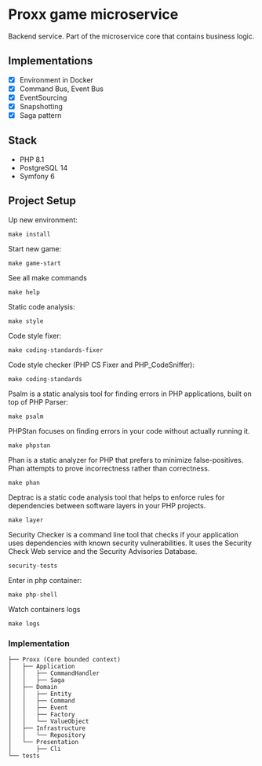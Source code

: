 Proxx game microservice
============
 Backend service. Part of the microservice core that contains business logic.

## Implementations

- [x] Environment in Docker
- [x] Command Bus, Event Bus
- [x] EventSourcing
- [x] Snapshotting
- [x] Saga pattern

## Stack

- PHP 8.1
- PostgreSQL 14
- Symfony 6

## Project Setup

Up new environment:

`make install`

Start new game:

`make game-start`

See all make commands

`make help`

Static code analysis:

`make style`

Code style fixer:

`make coding-standards-fixer`

Code style checker (PHP CS Fixer and PHP_CodeSniffer):

`make coding-standards`

Psalm is a static analysis tool for finding errors in PHP applications, built on top of PHP Parser:

`make psalm`

PHPStan focuses on finding errors in your code without actually running it.

`make phpstan`

Phan is a static analyzer for PHP that prefers to minimize false-positives. Phan attempts to prove incorrectness rather than correctness.

`make phan`

Deptrac is a static code analysis tool that helps to enforce rules for dependencies between software layers in your PHP projects.

`make layer`

Security Checker is a command line tool that checks if your application uses dependencies with known security vulnerabilities. It uses the Security Check Web service and the Security Advisories Database.

`security-tests`

Enter in php container:

`make php-shell`

Watch containers logs

`make logs`

### Implementation

```
├── Proxx (Core bounded context)
│   ├── Application
│   │   ├── CommandHandler
│   │   ├── Saga
│   ├── Domain
│   │   ├── Entity
│   │   ├── Command
│   │   ├── Event
│   │   ├── Factory
│   │   └── ValueObject
│   ├── Infrastructure
│   │   └── Repository
│   └── Presentation
│       ├── Cli
└── tests
```
